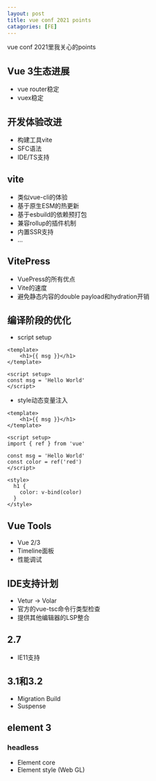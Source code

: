 ```yaml
---
layout: post
title: vue conf 2021 points
catagories: [FE]
---
```


vue conf 2021里我关心的points

## Vue 3生态进展

- vue router稳定
- vuex稳定

## 开发体验改进

- 构建工具vite
- SFC语法
- IDE/TS支持

## vite

- 类似vue-cli的体验
- 基于原生ESM的热更新
- 基于esbuild的依赖预打包
- 兼容rollup的插件机制
- 内置SSR支持
- ...

## VitePress

- VuePress的所有优点
- Vite的速度
- 避免静态内容的double payload和hydration开销

## 编译阶段的优化

- script setup

```vue
<template>
	<h1>{{ msg }}</h1>
</template>

<script setup>
const msg = 'Hello World'
</script>
```

- style动态变量注入

```vue
<template>
	<h1>{{ msg }}</h1>
</template>

<script setup>
import { ref } from 'vue'
  
const msg = 'Hello World'
const color = ref('red')
</script>

<style>
  h1 {
    color: v-bind(color)
  }
</style>
```

## Vue Tools

- Vue 2/3
- Timeline面板
- 性能调试

## IDE支持计划

- Vetur -> Volar
- 官方的vue-tsc命令行类型检查
- 提供其他编辑器的LSP整合

## 2.7

- IE11支持

## 3.1和3.2

- Migration Build
- Suspense

## element 3

### headless

- Element core
- Element style (Web GL)
